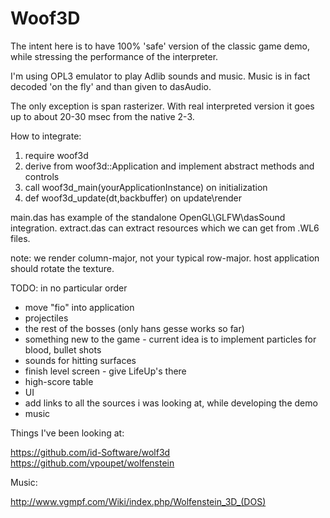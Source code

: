 # Woof3D

The intent here is to have 100% 'safe' version of the classic game demo,
while stressing the performance of the interpreter.

I'm using OPL3 emulator to play Adlib sounds and music. Music is in fact decoded 'on the fly' and than given to dasAudio.

The only exception is span rasterizer. With real interpreted version it goes up to about 20-30 msec from the native 2-3.

How to integrate:

1. require woof3d
2. derive from woof3d::Application and implement abstract methods and controls
3. call woof3d_main(yourApplicationInstance) on initialization
4. def woof3d_update(dt,backbuffer) on update\render

main.das has example of the standalone OpenGL\GLFW\dasSound integration.
extract.das can extract resources which we can get from .WL6 files.

note: we render column-major, not your typical row-major. host application should rotate the texture.

TODO: in no particular order

* move "fio" into application
* projectiles
* the rest of the bosses (only hans gesse works so far)
* something new to the game - current idea is to implement particles for blood, bullet shots
* sounds for hitting surfaces
* finish level screen - give LifeUp's there
* high-score table
* UI
* add links to all the sources i was looking at, while developing the demo
* music

Things I've been looking at:

https://github.com/id-Software/wolf3d
https://github.com/vpoupet/wolfenstein

Music:

http://www.vgmpf.com/Wiki/index.php/Wolfenstein_3D_(DOS)





